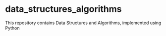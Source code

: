 # data_structures_algorithms
This repository contains Data Structures and Algorithms, implemented using Python
